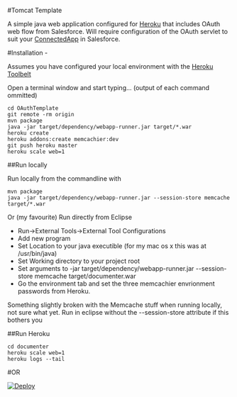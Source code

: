 #Tomcat Template

A simple java web application configured for [Heroku](www.heroku.com) that includes OAuth web flow from Salesforce.
Will require configuration of the OAuth servlet to suit your [ConnectedApp](https://developer.salesforce.com/docs/atlas.en-us.api_rest.meta/api_rest/intro_defining_remote_access_applications.htm) in Salesforce.

#Installation -

Assumes you have configured your local environment with the [Heroku Toolbelt](https://toolbelt.heroku.com/)

Open a terminal window and start typing... (output of each command ommitted)

    cd OAuthTemplate
    git remote -rm origin 
    mvn package
    java -jar target/dependency/webapp-runner.jar target/*.war
    heroku create
    heroku addons:create memcachier:dev
    git push heroku master
    heroku scale web=1

##Run locally

Run locally from the commandline with

    mvn package
    java -jar target/dependency/webapp-runner.jar --session-store memcache target/*.war

Or (my favourite)
Run directly from Eclipse 

- Run->External Tools->External Tool Configurations
- Add new program
- Set Location to your java executible (for my mac os x this was at /usr/bin/java)
- Set Working directory to your project root
- Set arguments to -jar target/dependency/webapp-runner.jar --session-store memcache target/documenter.war
- Go the environment tab and set the three memcachier envrionment passwords from Heroku.

Something slightly broken with the Memcache stuff when running locally, not sure what yet. 
Run in eclipse without the --session-store attribute if this bothers you

##Run Heroku

	cd documenter 
    heroku scale web=1
    heroku logs --tail
    
#OR

[![Deploy](https://www.herokucdn.com/deploy/button.png)](https://heroku.com/deploy)